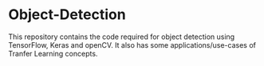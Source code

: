 # Object-Detection

This repository contains the code required for object detection using TensorFlow, Keras and openCV. It also has some applications/use-cases of Tranfer Learning concepts.
